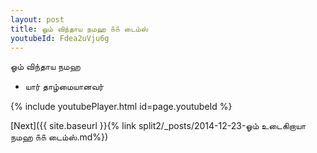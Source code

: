 ```yaml
---
layout: post
title: ஓம் விந்தாய நமஹ ௧௧ டைம்ஸ்
youtubeId: Fdea2uVju6g
---
```

 
 
 ஓம் விந்தாய நமஹ  
 
 -  யார் தாழ்மையானவர் 
 
  
 
  
 
 
 
 
 
 


{% include youtubePlayer.html id=page.youtubeId %}
 
[Next]({{ site.baseurl }}{% link  split2/_posts/2014-12-23-ஓம் உடைகிறாயா நமஹ ௧௧ டைம்ஸ்.md%})
 
